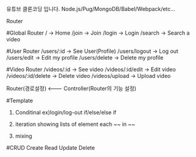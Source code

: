 유튜브 클론코딩 입니다.
Node.js/Pug/MongoDB/Babel/Webpack/etc...



Router

#Global Router
/ -> Home
/join -> Join
/login -> Login
/search -> Search a video

#User Router
/users/:id -> See User(Profile)
/users/logout -> Log out
/users/edit -> Edit my profile
/users/delete -> Delete my profile

#Video Router
/videos/:id -> See video
/videos/:id/edit -> Edit video
/videos/:id/delete -> Delete video
/videos/upload -> Upload video


Router(경로설정) <--- Controller(Router의 기능 설정)



#Template
1. Conditinal
ex)login/log-out
if/else/else if

2. iteration
showing lists of element
each ~~ in ~~

3. mixing



#CRUD
Create
Read
Update
Delete
